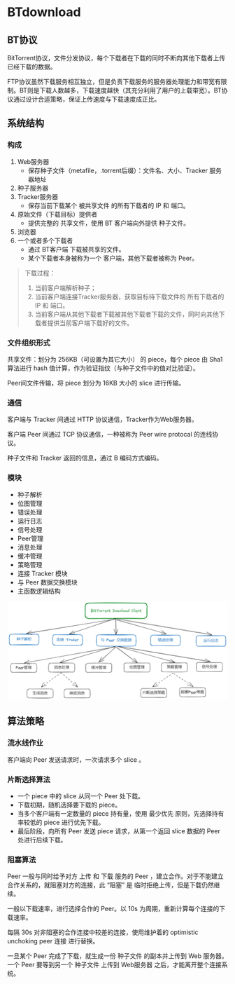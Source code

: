 # BTdownload

## BT协议

BitTorrent协议，文件分发协议，每个下载者在下载的同时不断向其他下载者上传已经下载的数据。

FTP协议虽然下载服务相互独立，但是负责下载服务的服务器处理能力和带宽有限制。BT则是下载人数越多，下载速度越快（其充分利用了用户的上载带宽）。BT协议通过设计合适策略，保证上传速度与下载速度成正比。

## 系统结构

### 构成

1. Web服务器
   - 保存种子文件（metafile，.torrent后缀）：文件名、大小、Tracker 服务器地址
2. 种子服务器
3. Tracker服务器
   - 保存当前下载某个 被共享文件 的所有下载者的 IP 和 端口。
4. 原始文件（下载目标）提供者
   - 提供完整的 共享文件，使用 BT 客户端向外提供 种子文件。
5. 浏览器
6. 一个或者多个下载者
   - 通过 BT客户端 下载被共享的文件。
   - 某个下载者本身被称为一个 客户端，其他下载者被称为 Peer。

> 下载过程：
>
> 	1. 当前客户端解析种子；
> 	1. 当前客户端连接Tracker服务器，获取目标待下载文件的 所有下载者的IP 和 端口。
> 	1. 当前客户端从其他下载者下载被其他下载者下载的文件，同时向其他下载者提供当前客户端下载好的文件。

### 文件组织形式

共享文件：划分为 256KB（可设置为其它大小） 的 piece，每个 piece 由 Sha1 算法进行 hash 值计算，作为验证指纹（与种子文件中的值对比验证）。

Peer间文件传输，将 piece 划分为 16KB 大小的 slice 进行传输。



### 通信

客户端与 Tracker 间通过 HTTP 协议通信，Tracker作为Web服务器。

客户端 Peer 间通过 TCP 协议通信，一种被称为 Peer wire protocal 的连线协议。

种子文件和 Tracker 返回的信息，通过 B 编码方式编码。



### 模块

- 种子解析
- 位图管理
- 错误处理
- 运行日志
- 信号处理
- Peer管理
- 消息处理
- 缓冲管理
- 策略管理
- 连接 Tracker 模块
- 与 Peer 数据交换模块
- 主函数逻辑结构

![image-20230731150153177](images/README/image-20230731150153177.png)

## 算法策略

### 流水线作业

客户端向 Peer 发送请求时，一次请求多个 slice 。

### 片断选择算法

- 一个 piece 中的 slice 从同一个 Peer 处下载。
- 下载初期，随机选择要下载的 piece。
- 当多个客户端有一定数量的 piece 持有量，使用 最少优先 原则，先选择持有率较低的 piece 进行优先下载。
- 最后阶段，向所有 Peer 发送 piece 请求，从第一个返回 slice 数据的 Peer 处进行后续下载。

### 阻塞算法

Peer 一般与同时给予对方 上传 和 下载 服务的 Peer ，建立合作。对于不能建立合作关系的，就阻塞对方的连接，此 “阻塞” 是 临时拒绝上传，但是下载仍然继续。

一般以下载速率，进行选择合作的 Peer。以 10s 为周期，重新计算每个连接的下载速率。

每隔 30s 对非阻塞的合作连接中较差的连接，使用维护着的 optimistic unchoking peer 连接 进行替换。

一旦某个 Peer 完成了下载，就生成一份 种子文件 的副本并上传到 Web 服务器。一个 Peer 要等到另一个 种子文件 上传到 Web服务器 之后，才能离开整个连接系统。



